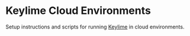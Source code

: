 # Keylime Cloud Environments
Setup instructions and scripts for running [Keylime](https://github.com/keylime/keylime) in cloud environments.